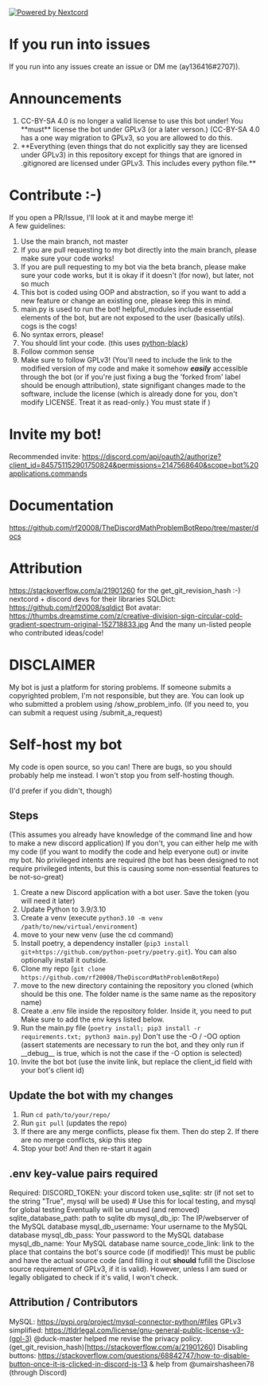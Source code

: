 [![Powered by Nextcord](https://custom-icon-badges.herokuapp.com/badge/-Powered%20by%20Nextcord-0d1620?logo=nextcord)](https://github.com/nextcord/nextcord "Powered by Nextcord Python API Wrapper")

# If you run into issues
If you run into any issues create an issue or DM me (ay136416#2707)). 

# Announcements

<ol>
<li> CC-BY-SA 4.0 is no longer a valid license to use this bot under! You **must** license the bot under GPLv3 (or a later verson.)
(CC-BY-SA 4.0 has a one way migration to GPLv3, so you are allowed to do this. </li>
<li> **Everything (even things that do not explicitly say they are licensed under GPLv3) in this repository except for things that are ignored in .gitignored are licensed under GPLv3. This includes every python file.** </li>
</ol>



# Contribute :-)

If you open a PR/Issue, I'll look at it and maybe merge it! <br>
A few guidelines:
1) Use the main branch, not master <br>
2) If you are pull requesting to my bot directly into the main branch, please make sure your code works! <br>
3) If you are pull requesting to my bot via the beta branch, please make sure your code works, but it is okay if it doesn't (for now), but later, not so much <br>
4) This bot is coded using OOP and abstraction, so if you want to add a new feature or change an existing one, please keep this in mind. <br>
5) main.py is used to run the bot! helpful_modules include essential elements of the bot, but are not exposed to the user (basically utils). cogs is the cogs!<br>
6) No syntax errors, please! <br>
7) You should lint your code. (this uses [python-black](https://pypi.org/project/black/)) <br>
8) Follow common sense <br>
9) Make sure to follow GPLv3! (You'll need to include the link to the modified version of my code and make it somehow __***easily***__ accessible through the bot (or if you're just fixing a bug the 'forked from' label should be enough attribution), state signifigant changes made to the software, include the license (which is already done for you, don't modify LICENSE. Treat it as read-only.) You must state if )
# Invite my bot!

Recommended invite: https://discord.com/api/oauth2/authorize?client_id=845751152901750824&permissions=2147568640&scope=bot%20applications.commands

# Documentation

https://github.com/rf20008/TheDiscordMathProblemBotRepo/tree/master/docs

# Attribution
https://stackoverflow.com/a/21901260 for the get_git_revision_hash :-)
nextcord + discord devs for their libraries
SQLDict: https://github.com/rf20008/sqldict
Bot avatar: https://thumbs.dreamstime.com/z/creative-division-sign-circular-cold-gradient-spectrum-original-152718833.jpg
And the many un-listed people who contributed ideas/code!

# DISCLAIMER

My bot is just a platform for storing problems. If someone submits a copyrighted problem, I'm not responsible, but they are. You can look up who submitted a problem using /show_problem_info.
(If you need to, you can submit a request using /submit_a_request)


# Self-host my bot
My code is open source, so you can! There are bugs, so you should probably help me instead. I won't stop you from self-hosting though.

(I'd prefer if you didn't, though)


## Steps
(This assumes you already have knowledge of the command line and how to make a new discord application)
If you don't, you can either help me with my code (if you want to modify the code and help everyone out) or invite my bot.
No privileged intents are required (the bot has been designed to not require privileged intents, but this is causing some non-essential features to be not-so-great)
1. Create a new Discord application with a bot user. Save the token (you will need it later)
2. Update Python to 3.9/3.10
3. Create a venv (execute ``python3.10 -m venv /path/to/new/virtual/environment``)
4. move to your new venv (use the cd command)
5. Install poetry, a dependency installer (``pip3 install git+https://github.com/python-poetry/poetry.git``). You can also optionally install it outside.
6. Clone my repo (``git clone https://github.com/rf20008/TheDiscordMathProblemBotRepo``)
7. move to the new directory containing the repository you cloned (which should be this one. The folder name is the same name as the repository name)
8. Create a .env file inside the repository folder. Inside it, you need to put 
Make sure to add the env keys listed below.
9. Run the main.py file (```poetry install; pip3 install -r requirements.txt; python3 main.py```) Don't use the -O / -OO option (assert statements are necessary to run the bot, and they only run if \_\_debug\_\_ is true, which is not the case if the -O option is selected)
10. Invite the bot bot (use the invite link, but replace the client_id field with your bot's client id)
## Update the bot with my changes

1. Run ``cd path/to/your/repo/``
2. Run ``git pull`` (updates the repo)
3. If there are any merge conflicts, please fix them. Then do step 2. If there are no merge conflicts, skip this step
4. Stop your bot! And then re-start it again


## .env key-value pairs required

Required:
DISCORD_TOKEN: your discord token
use_sqlite: str (if not set to the string "True", mysql will be used) # Use this for local testing, and mysql for global testing
Eventually will be unused (and removed)
sqlite_database_path: path to sqlite db
mysql_db_ip: The IP/webserver of the MySQL database
mysql_db_username: Your username to the MySQL database
mysql_db_pass: Your password to the MySQL database
mysql_db_name: Your MySQL database name
source_code_link: link to the place that contains the bot's source code (if modified)! This must be public and have the actual source code (and filling it out __should__ fufill the Disclose source requirement of GPLv3, if it is valid). However, unless I am sued or legally obligated to check if it's valid, I won't check.


## Attribution / Contributors

MySQL: https://pypi.org/project/mysql-connector-python/#files
GPLv3 simplified: https://tldrlegal.com/license/gnu-general-public-license-v3-(gpl-3)
@duck-master helped me revise the privacy policy.
(get_git_revision_hash)[https://stackoverflow.com/a/21901260]
Disabling buttons: https://stackoverflow.com/questions/68842747/how-to-disable-button-once-it-is-clicked-in-discord-js-13 & help from @umairshasheen78 (through Discord)
